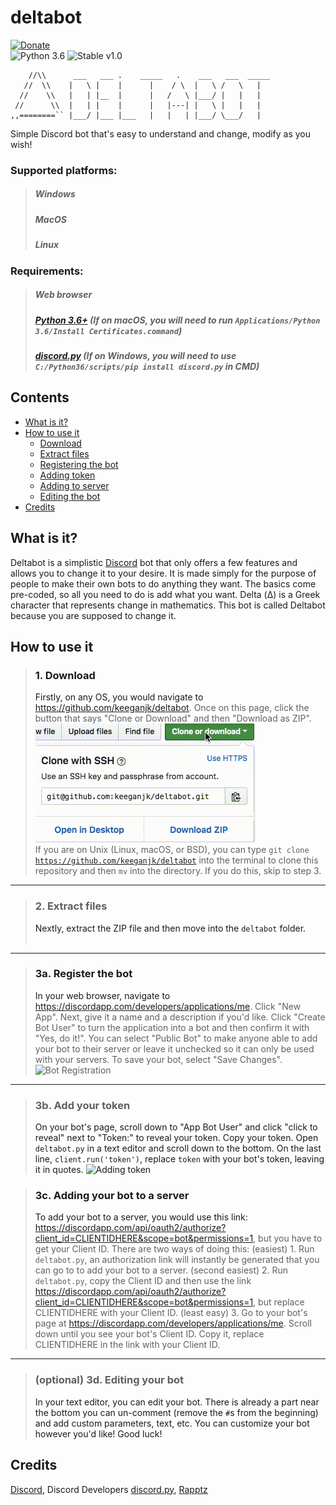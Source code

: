 # deltabot
[![Donate](https://img.shields.io/badge/donate-%24-green.svg)](https://keeganjk.github.io/donate/) <br />
![Python 3.6](https://img.shields.io/badge/python-3.6-blue.svg) ![Stable v1.0](https://img.shields.io/badge/stable-v1.0-orange.svg) <br />
~~~
    //\\      ___   ___ .    _____   .    ___   ___  _____
   //  \\    |   \ |    |      |    / \  |   \ /   \   |
  //    \\   |   | |__  |      |   /   \ |___/ |   |   |
 //      \\  |   | |    |      |   |---| |   \ |   |   |
,,========`` |___/ |___ |___   |   |   | |___/ \___/   |
~~~

Simple Discord bot that's easy to understand and change, modify as you wish! 

### Supported platforms:
> <h5>Windows</h5>
> <h5>MacOS</h5>
> <h5>Linux</h5>
### Requirements:
> <h5>Web browser</h5>
> <h5><a href="https://www.python.org/downloads/">Python 3.6+</a> (If on macOS, you will need to run <code>Applications/Python 3.6/Install Certificates.command</code>)</h5>
> <h5><a href="https://github.com/Rapptz/discord.py">discord.py</a> (If on Windows, you will need to use <code>C:/Python36/scripts/pip install discord.py</code> in CMD)</h5>

## Contents
- [What is it?](#what-is-it)
- [How to use it](#how-to-use)
  - [Download](#dl)
  - [Extract files](#extract)
  - [Registering the bot](#reg)
  - [Adding token](#token)
  - [Adding to server](#add)
  - [Editing the bot](#edit)
 - [Credits](#credits)

## What is it? <a id="what-is-it">
Deltabot is a simplistic <a href="discordapp.com">Discord</a> bot that only offers a few features and allows you to change it to your desire. It is made simply for the purpose of people to make their own bots to do anything they want. The basics come pre-coded, so all you need to do is add what you want. Delta (Δ) is a Greek character that represents change in mathematics. This bot is called Deltabot because you are supposed to change it.
## How to use it <a id="how-to-use">
> ### 1. Download <a id="dl">
> Firstly, on any OS, you would navigate to https://github.com/keeganjk/deltabot. Once on this page, click the button that says "Clone or Download" and then "Download as ZIP".
> <br />
> ![Clone or Download](https://github.com/keeganjk/deltabot/blob/master/images/download.gif?raw=true "")
> <br />
> If you are on Unix (Linux, macOS, or BSD), you can type <code>git clone https://github.com/keeganjk/deltabot</code> into the terminal to 
> clone this repository and then <code>mv</code> into the directory. If you do this, skip to step 3.

<hr>

> ### 2. Extract files <a id="extract">
> Nextly, extract the ZIP file and then move into the <code>deltabot</code> folder. <br/><br/>

<hr>

> ### 3a. Register the bot <a id="reg">
> In your web browser, navigate to <a href="https://discordapp.com/developers/applications/me">https://discordapp.com/developers/applications/me</a>.
> Click "New App". 
> Next, give it a name and a description if you'd like.
> Click "Create Bot User" to turn the application into a bot and then confirm it with "Yes, do it!".
> You can select "Public Bot" to make anyone able to add your bot to their server or leave it unchecked so it can only be used with your servers.
> To save your bot, select "Save Changes".
> ![Bot Registration](https://raw.githubusercontent.com/keeganjk/deltabot/master/images/create-bot.gif "")

<hr>

> ### 3b. Add your token <a id="token">
> On your bot's page, scroll down to "App Bot User" and click "click to reveal" next to "Token:" to reveal your token.
> Copy your token.
> Open `deltabot.py` in a text editor and scroll down to the bottom.
> On the last line, `client.run('token')`, replace `token` with your bot's token, leaving it in quotes.
> ![Adding token](https://raw.githubusercontent.com/keeganjk/deltabot/master/images/token.gif "")

> ### 3c. Adding your bot to a server <a id="add">
> To add your bot to a server, you would use this link: https://discordapp.com/api/oauth2/authorize?client_id=CLIENTIDHERE&scope=bot&permissions=1, but you have to get your Client ID. 
> There are two ways of doing this:
> (easiest) 1. Run `deltabot.py`, an authorization link will instantly be generated that you can go to to add your bot to a server.
> (second easiest) 2. Run `deltabot.py`, copy the Client ID and then use the link https://discordapp.com/api/oauth2/authorize?client_id=CLIENTIDHERE&scope=bot&permissions=1, but replace CLIENTIDHERE with your Client ID.
> (least easy) 3. Go to your bot's page at <a href="https://discordapp.com/developers/applications/me">https://discordapp.com/developers/applications/me</a>. Scroll down until you see your bot's Client ID. Copy it, replace CLIENTIDHERE in the link with your Client ID.

<hr>

> ### (optional) 3d. Editing your bot <a id="edit">
> In your text editor, you can edit your bot. There is already a part near the bottom you can un-comment (remove the `#`s from the beginning) and add custom parameters, text, etc.
> You can customize your bot however you'd like!
> Good luck!

## Credits <a id="credits">
[Discord](https://discordapp.com "Discord"), Discord Developers
[discord.py](https://github.com/Rapptz/discord.py "discord.py"), [Rapptz](https://github.com/Rapptz "Rapptz")

